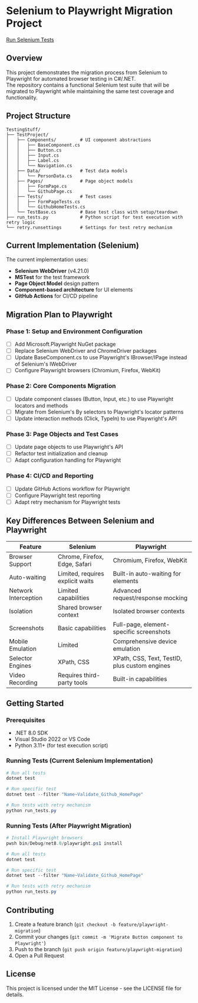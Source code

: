 # Selenium to Playwright Migration Project

[Run Selenium Tests](https://github.com/lauraFCa/playwrite-poc/actions/workflows/run_tests.yml)

## Overview

This project demonstrates the migration process from Selenium to Playwright for automated browser testing in C#/.NET.   
The repository contains a functional Selenium test suite that will be migrated to Playwright while maintaining the same test coverage and functionality.

## Project Structure

```
TestingStuff/
├── TestProject/
│   ├── Components/         # UI component abstractions
│   │   ├── BaseComponent.cs
│   │   ├── Button.cs
│   │   ├── Input.cs
│   │   ├── Label.cs
│   │   └── Navigation.cs
│   ├── Data/               # Test data models
│   │   └── PersonData.cs
│   ├── Pages/              # Page object models
│   │   ├── FormPage.cs
│   │   └── GithubPage.cs
│   ├── Tests/              # Test cases
│   │   ├── FormPageTests.cs
│   │   └── GithubHomeTests.cs
│   └── TestBase.cs         # Base test class with setup/teardown
├── run_tests.py            # Python script for test execution with retry logic
└── retry.runsettings       # Settings for test retry mechanism
```

## Current Implementation (Selenium)

The current implementation uses:

- **Selenium WebDriver** (v4.21.0)
- **MSTest** for the test framework
- **Page Object Model** design pattern
- **Component-based architecture** for UI elements
- **GitHub Actions** for CI/CD pipeline

## Migration Plan to Playwright

### Phase 1: Setup and Environment Configuration

- [ ] Add Microsoft.Playwright NuGet package
- [ ] Replace Selenium WebDriver and ChromeDriver packages
- [ ] Update BaseComponent.cs to use Playwright's IBrowser/IPage instead of Selenium's IWebDriver
- [ ] Configure Playwright browsers (Chromium, Firefox, WebKit)

### Phase 2: Core Components Migration

- [ ] Update component classes (Button, Input, etc.) to use Playwright locators and methods
- [ ] Migrate from Selenium's By selectors to Playwright's locator patterns
- [ ] Update interaction methods (Click, TypeIn) to use Playwright's API

### Phase 3: Page Objects and Test Cases

- [ ] Update page objects to use Playwright's API
- [ ] Refactor test initialization and cleanup
- [ ] Adapt configuration handling for Playwright

### Phase 4: CI/CD and Reporting

- [ ] Update GitHub Actions workflow for Playwright
- [ ] Configure Playwright test reporting
- [ ] Adapt retry mechanism for Playwright tests

## Key Differences Between Selenium and Playwright

| Feature              | Selenium                         | Playwright                                    |
| -------------------- | -------------------------------- | --------------------------------------------- |
| Browser Support      | Chrome, Firefox, Edge, Safari    | Chromium, Firefox, WebKit                     |
| Auto-waiting         | Limited, requires explicit waits | Built-in auto-waiting for elements            |
| Network Interception | Limited capabilities             | Advanced request/response mocking             |
| Isolation            | Shared browser context           | Isolated browser contexts                     |
| Screenshots          | Basic capabilities               | Full-page, element-specific screenshots       |
| Mobile Emulation     | Limited                          | Comprehensive device emulation                |
| Selector Engines     | XPath, CSS                       | XPath, CSS, Text, TestID, plus custom engines |
| Video Recording      | Requires third-party tools       | Built-in capabilities                         |

## Getting Started

### Prerequisites

- .NET 8.0 SDK
- Visual Studio 2022 or VS Code
- Python 3.11+ (for test execution script)

### Running Tests (Current Selenium Implementation)

```powershell
# Run all tests
dotnet test

# Run specific test
dotnet test --filter "Name~Validate_Github_HomePage"

# Run tests with retry mechanism
python run_tests.py
```

### Running Tests (After Playwright Migration)

```powershell
# Install Playwright browsers
pwsh bin/Debug/net8.0/playwright.ps1 install

# Run all tests
dotnet test

# Run specific test
dotnet test --filter "Name~Validate_Github_HomePage"

# Run tests with retry mechanism
python run_tests.py
```

## Contributing

1. Create a feature branch (`git checkout -b feature/playwright-migration`)
2. Commit your changes (`git commit -m 'Migrate Button component to Playwright'`)
3. Push to the branch (`git push origin feature/playwright-migration`)
4. Open a Pull Request

## License

This project is licensed under the MIT License - see the LICENSE file for details.

